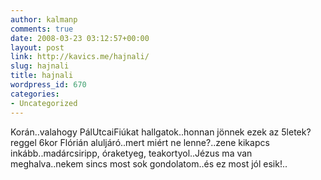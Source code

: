 ```yaml
---
author: kalmanp
comments: true
date: 2008-03-23 03:12:57+00:00
layout: post
link: http://kavics.me/hajnali/
slug: hajnali
title: hajnali
wordpress_id: 670
categories:
- Uncategorized
---
```


Korán..valahogy PálUtcaiFiúkat hallgatok..honnan jönnek ezek az 5letek?reggel 6kor Flórián aluljáró..mert miért ne lenne?..zene kikapcs inkább..madárcsiripp, óraketyeg, teakortyol..Jézus ma van meghalva..nekem sincs most sok gondolatom..és ez most jól esik!..  

